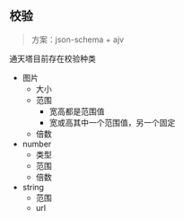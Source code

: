 ## 校验

> 方案：json-schema + ajv

通天塔目前存在校验种类

* 图片
  * 大小
  * 范围
    * 宽高都是范围值
    * 宽或高其中一个范围值，另一个固定
  *  倍数
* number
  * 类型
  * 范围
  * 倍数
* string
  * 范围
  * url

